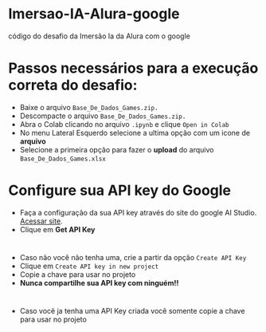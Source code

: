 # Imersao-IA-Alura-google
código do desafio da Imersão Ia da Alura com o google

# Passos necessários para a execução correta do desafio:
 - Baixe o arquivo ``Base_De_Dados_Games.zip.``
 - Descompacte o arquivo ``Base_De_Dados_Games.zip.``
 - Abra o Colab clicando no arquivo ``.ipynb`` e clique ``Open in Colab``
 - No menu Lateral Esquerdo selecione a ultima opção com um icone de **arquivo**
 - Selecione a primeira opção para fazer o **upload** do arquivo ``Base_De_Dados_Games.xlsx``
 #
 # Configure sua API key do Google
 - Faça a configuração da sua API key através do site do google AI Studio. [Acessar site](aistudio.google.com).
 - Clique em **Get API Key**
 #
 - Caso não você não tenha uma, crie a partir da opção ``Create API Key``
 - Clique em ``Create API key in new project``
 - Copie a chave para usar no projeto
 - **Nunca compartilhe sua API key com ninguém!!**

#
 - Caso você ja tenha uma API Key criada você somente copie a chave para usar no projeto
